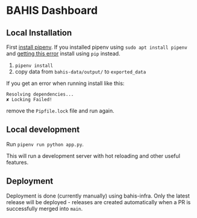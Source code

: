 # BAHIS Dashboard

## Local Installation

First [install pipenv](https://pipenv.pypa.io/en/latest/install/). If you installed pipenv using `sudo apt install pipenv` and [getting this error](https://github.com/pypa/pipenv/issues/5133) install using `pip` instead.

1. `pipenv install`
2. copy data from `bahis-data/output/` to `exported_data`

If you get an error when running install like this:

```
Resolving dependencies...
✘ Locking Failed!
```

remove the `Pipfile.lock` file and run again.

## Local development

Run `pipenv run python app.py`.

This will run a development server with hot reloading and other useful features.

## Deployment

Deployment is done (currently manually) using bahis-infra. Only the latest release will be deployed - releases are created automatically when a PR is successfully merged into `main`.
